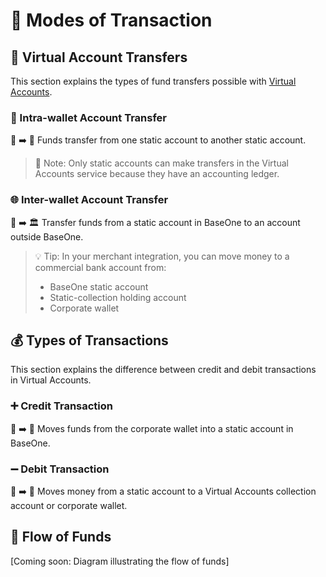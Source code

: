 # 💱 Modes of Transaction

## 🔄 Virtual Account Transfers

This section explains the types of fund transfers possible with [Virtual Accounts](https://developer.baseone.co/docs/virtualaccounts).

### 🏦 Intra-wallet Account Transfer

💼 ➡️ 💼 Funds transfer from one static account to another static account.

> 📝 Note: Only static accounts can make transfers in the Virtual Accounts service because they have an accounting ledger.

### 🌐 Inter-wallet Account Transfer

💼 ➡️ 🏛️ Transfer funds from a static account in BaseOne to an account outside BaseOne.

> 💡 Tip: In your merchant integration, you can move money to a commercial bank account from:
>
> - BaseOne static account
> - Static-collection holding account
> - Corporate wallet

## 💰 Types of Transactions

This section explains the difference between credit and debit transactions in Virtual Accounts.

### ➕ Credit Transaction

🏢 ➡️ 💼 Moves funds from the corporate wallet into a static account in BaseOne.

### ➖ Debit Transaction

💼 ➡️ 🏢 Moves money from a static account to a Virtual Accounts collection account or corporate wallet.

## 💸 Flow of Funds

[Coming soon: Diagram illustrating the flow of funds]
